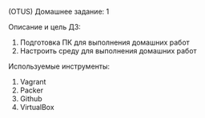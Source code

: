 (OTUS)
Домашнее задание: 1

Описание и цель ДЗ:
1. Подготовка ПК для выполнения домашних работ
2. Настроить среду для выполнения домашних работ

Используемые инструменты:
1. Vagrant
2. Packer
3. Github
4. VirtualBox


